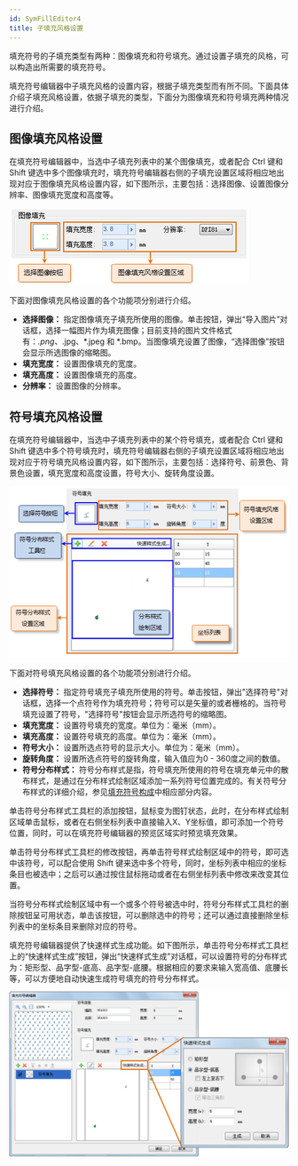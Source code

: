 ```yaml
---
id: SymFillEditor4
title: 子填充风格设置
---
```

填充符号的子填充类型有两种：图像填充和符号填充。通过设置子填充的风格，可以构造出所需要的填充符号。

填充符号编辑器中子填充风格的设置内容，根据子填充类型而有所不同。下面具体介绍子填充风格设置，依据子填充的类型，下面分为图像填充和符号填充两种情况进行介绍。

## 图像填充风格设置

在填充符号编辑器中，当选中子填充列表中的某个图像填充，或者配合 Ctrl 键和 Shift
键选中多个图像填充时，填充符号编辑器右侧的子填充设置区域将相应地出现对应于图像填充风格设置内容，如下图所示，主要包括：选择图像、设置图像分辨率、图像填充宽度和高度等。

![](img/SymFillEditor4t1.png)  


下面对图像填充风格设置的各个功能项分别进行介绍。

* **选择图像：** 指定图像填充子填充所使用的图像。单击按钮，弹出“导入图片”对话框，选择一幅图片作为填充图像；目前支持的图片文件格式有：*.png、*.jpg、*.jpeg 和 *.bmp。当图像填充设置了图像，“选择图像”按钮会显示所选图像的缩略图。 
* **填充宽度：** 设置图像填充的宽度。 
* **填充高度：** 设置图像填充的高度。 
* **分辨率：** 设置图像的分辨率。 

## 符号填充风格设置

在填充符号编辑器中，当选中子填充列表中的某个符号填充，或者配合 Ctrl 键和 Shift
键选中多个符号填充时，填充符号编辑器右侧的子填充设置区域将相应地出现对应于符号填充风格设置内容，如下图所示，主要包括：选择符号、前景色、背景色设置，填充宽度和高度设置，符号大小、旋转角度设置。

![](img/SymFillEditor4t2.png)  


下面对符号填充风格设置的各个功能项分别进行介绍。

* **选择符号：** 指定符号填充子填充所使用的符号。单击按钮，弹出"选择符号"对话框，选择一个点符号作为填充符号；符号可以是矢量的或者栅格的。当符号填充设置了符号，"选择符号"按钮会显示所选符号的缩略图。 
* **填充宽度：** 设置符号填充的宽度。单位为：毫米（mm）。 
* **填充高度：** 设置符号填充的高度。单位为：毫米（mm）。 
* **符号大小：** 设置所选点符号的显示大小。单位为：毫米（mm）。 
* **旋转角度：** 设置所选点符号的旋转角度，输入值应为0 - 360度之间的数值。 
* **符号分布样式：** 符号分布样式是指，符号填充所使用的符号在填充单元中的散布样式，是通过在分布样式绘制区域添加一系列符号位置完成的。有关符号分布样式的详细介绍，参见[填充符号构成](SymFillEditor0.html)中相应部分内容。 

单击符号分布样式工具栏的添加按钮，鼠标变为图钉状态，此时，在分布样式绘制区域单击鼠标，或者在右侧坐标列表中直接输入X、Y坐标值，即可添加一个符号位置，同时，可以在填充符号编辑器的预览区域实时预览填充效果。

单击符号分布样式工具栏的修改按钮，再单击符号样式绘制区域中的符号，即可选中该符号，可以配合使用
Shift 键来选中多个符号，同时，坐标列表中相应的坐标条目也被选中；之后可以通过按住鼠标拖动或者在右侧坐标列表中修改来改变其位置。

当符号分布样式绘制区域中有一个或多个符号被选中时，符号分布样式工具栏的删除按钮呈可用状态，单击该按钮，可以删除选中的符号；还可以通过直接删除坐标列表中的坐标条目来删除对应的符号。

填充符号编辑器提供了快速样式生成功能。如下图所示，单击符号分布样式工具栏上的“快速样式生成”按钮，弹出“快速样式生成”对话框，可以设置符号的分布样式为：矩形型、品字型-底高、品字型-底腰。根据相应的要求来输入宽高值、底腰长等，可以方便地自动快速生成符号填充的符号分布样式。

![](img/SymFillEditor4t3.png)  
